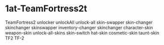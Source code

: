 # 1at-TeamFortress2t
TeamFortress2 unlocker unlockAll unlock-all skin-swapper skin-changer skinchanger skinswapper inventory-changer skinchanger character-skin weapon-skin unlock-all-skins skin-switch hat-skin cosmetic-skin taunt-skin TF2 TF-2

